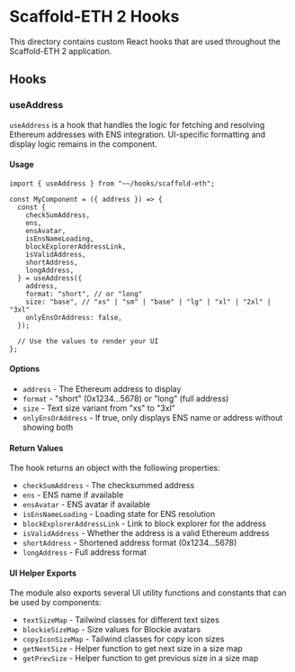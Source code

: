 # Scaffold-ETH 2 Hooks

This directory contains custom React hooks that are used throughout the Scaffold-ETH 2 application.

## Hooks

### useAddress

`useAddress` is a hook that handles the logic for fetching and resolving Ethereum addresses with ENS integration. UI-specific formatting and display logic remains in the component.

#### Usage

```tsx
import { useAddress } from "~~/hooks/scaffold-eth";

const MyComponent = ({ address }) => {
  const {
    checkSumAddress,
    ens,
    ensAvatar,
    isEnsNameLoading,
    blockExplorerAddressLink,
    isValidAddress,
    shortAddress,
    longAddress,
  } = useAddress({
    address,
    format: "short", // or "long"
    size: "base", // "xs" | "sm" | "base" | "lg" | "xl" | "2xl" | "3xl"
    onlyEnsOrAddress: false,
  });

  // Use the values to render your UI
};
```

#### Options

- `address` - The Ethereum address to display
- `format` - "short" (0x1234...5678) or "long" (full address)
- `size` - Text size variant from "xs" to "3xl"
- `onlyEnsOrAddress` - If true, only displays ENS name or address without showing both

#### Return Values

The hook returns an object with the following properties:

- `checkSumAddress` - The checksummed address
- `ens` - ENS name if available
- `ensAvatar` - ENS avatar if available
- `isEnsNameLoading` - Loading state for ENS resolution
- `blockExplorerAddressLink` - Link to block explorer for the address
- `isValidAddress` - Whether the address is a valid Ethereum address
- `shortAddress` - Shortened address format (0x1234...5678)
- `longAddress` - Full address format

#### UI Helper Exports

The module also exports several UI utility functions and constants that can be used by components:

- `textSizeMap` - Tailwind classes for different text sizes
- `blockieSizeMap` - Size values for Blockie avatars
- `copyIconSizeMap` - Tailwind classes for copy icon sizes
- `getNextSize` - Helper function to get next size in a size map
- `getPrevSize` - Helper function to get previous size in a size map
